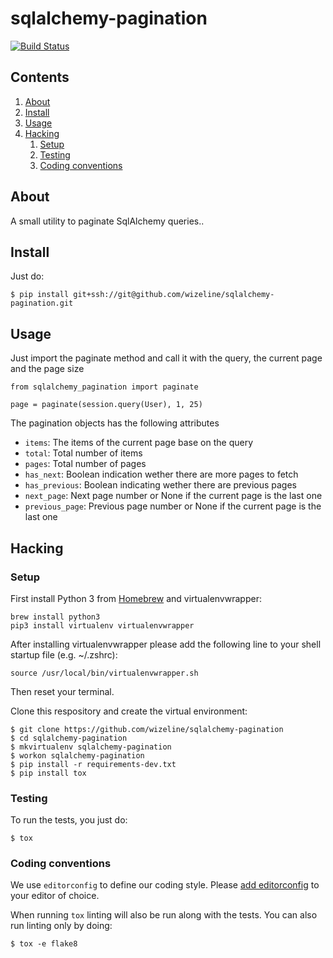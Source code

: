 # sqlalchemy-pagination

[![Build Status](https://travis-ci.org/wizeline/sqlalchemy-pagination.svg)](https://travis-ci.org/wizeline/sqlalchemy-pagination)


## Contents

1. [About](#about)
2. [Install](#install)
3. [Usage](#usage)
4. [Hacking](#hacking)
    1. [Setup](#setup)
    2. [Testing](#testing)
    3. [Coding conventions](#coding-conventions)


## About

A small utility to paginate SqlAlchemy queries..


## Install

Just do:

```
$ pip install git+ssh://git@github.com/wizeline/sqlalchemy-pagination.git
```

## Usage

Just import the paginate method and call it with the query, the current page and the page size

```
from sqlalchemy_pagination import paginate

page = paginate(session.query(User), 1, 25)
```

The pagination objects has the following attributes

* `items`: The items of the current page base on the query
* `total`: Total number of items
* `pages`: Total number of pages
* `has_next`: Boolean indication wether there are more pages to fetch
* `has_previous`: Boolean indicating wether there are previous pages
* `next_page`: Next page number or None if the current page is the last one
* `previous_page`: Previous page number or None if the current page is the last one

## Hacking

### Setup

First install Python 3 from [Homebrew](http://brew.sh/) and virtualenvwrapper:

```
brew install python3
pip3 install virtualenv virtualenvwrapper
```

After installing virtualenvwrapper please add the following line to your shell startup file (e.g. ~/.zshrc):

```
source /usr/local/bin/virtualenvwrapper.sh
```

Then reset your terminal.

Clone this respository and create the virtual environment:

```
$ git clone https://github.com/wizeline/sqlalchemy-pagination
$ cd sqlalchemy-pagination
$ mkvirtualenv sqlalchemy-pagination
$ workon sqlalchemy-pagination
$ pip install -r requirements-dev.txt
$ pip install tox
```


### Testing

To run the tests, you just do:

```
$ tox
```


### Coding conventions

We use `editorconfig` to define our coding style. Please [add editorconfig](http://editorconfig.org/#download)
to your editor of choice.

When running `tox` linting will also be run along with the tests. You can also run linting only by doing:

```
$ tox -e flake8
```
